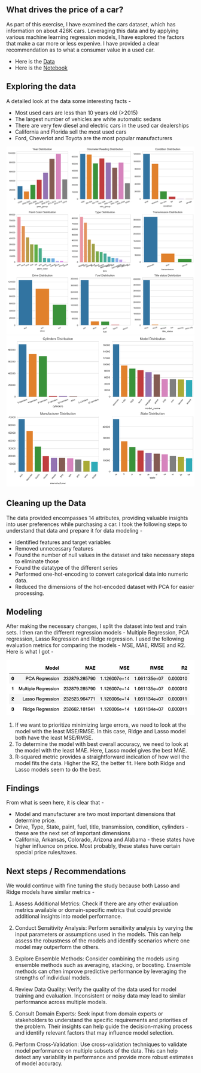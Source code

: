 
## What drives the price of a car?

As part of this exercise, I have examined the cars dataset, which has information on about 426K cars. Leveraging this data and by applying various machine learning regression models, I have explored the factors that make a car more or less expenive. I have provided a clear recommendation as to what a consumer value in a used car.


- Here is the [Data](https://github.com/csonamohan/carprice/blob/main/data/vehicles.csv)
- Here is the [Notebook](https://github.com/csonamohan/carprice/blob/main/prompt_II.ipynb)


## Exploring the data

A detailed look at the data some interesting facts - 
* Most used cars are less than 10 years old (>2015)
* The largest number of vehicles are white automatic sedans
* There are very few diesel and electric cars in the used car dealerships
* California and Florida sell the most used cars
* Ford, Cheverlot and Toyota are the most popular manufacturers

![Alt text](images/6dimage.png)
![Alt text](images/4Dimage.png)


## Cleaning up the Data

The data provided encompasses 14 attributes, providing valuable insights into user preferences while purchasing a car. I took the following steps to understand that data and prepare it for data modeling - 

- Identified features and target variables
- Removed unnecessary features
- Found the number of null values in the dataset and take necessary steps to eliminate those
- Found the datatype of the different series 
- Performed one-hot-encoding to convert categorical data into numeric data.
- Reduced the dimensions of the hot-encoded dataset with PCA for easier processing.

## Modeling

After making the necessary changes, I split the dataset into test and train sets. I then ran the different regression models - Multiple Regression, PCA regression, Lasso Regression and Ridge regression. I used the following evaluation metrics for comparing the models - MSE, MAE, RMSE and R2. Here is what I got - 

![Alt text](images/eval.png)

1. If we want to prioritize minimizing large errors, we need to look at the model with the least MSE/RMSE. In this case, Ridge and Lasso model both have the least MSE/RMSE.
2. To determine the model with best overall accuracy, we need to look at the model with the least MAE. Here, Lasso model gives the best MAE.
3. R-squared metric provides a straightforward indication of how well the model fits the data. Higher the R2, the better fit. Here both Ridge and Lasso models seem to do the best.

## Findings

From what is seen here, it is clear that - 
* Model and manufacturer are two most important dimensions that determine price. 
* Drive, Type, State, paint, fuel, title, transmission, condition, cylinders - these are the next set of important dimensions
* California, Arkansas, Colorado, Arizona and Alabama - these states have higher influence on price. Most probably, these states have certain special price rules/taxes.


## Next steps / Recommendations

We would continue with fine tuning the study because both Lasso and Ridge models have similar metrics - 
    
1. Assess Additional Metrics: Check if there are any other evaluation metrics available or domain-specific metrics that could provide additional insights into model performance. 

2. Conduct Sensitivity Analysis: Perform sensitivity analysis by varying the input parameters or assumptions used in the models. This can help assess the robustness of the models and identify scenarios where one model may outperform the others.

3. Explore Ensemble Methods: Consider combining the models using ensemble methods such as averaging, stacking, or boosting. Ensemble methods can often improve predictive performance by leveraging the strengths of individual models.

4. Review Data Quality: Verify the quality of the data used for model training and evaluation. Inconsistent or noisy data may lead to similar performance across multiple models. 
 
5. Consult Domain Experts: Seek input from domain experts or stakeholders to understand the specific requirements and priorities of the problem. Their insights can help guide the decision-making process and identify relevant factors that may influence model selection.

6. Perform Cross-Validation: Use cross-validation techniques to validate model performance on multiple subsets of the data. This can help detect any variability in performance and provide more robust estimates of model accuracy.